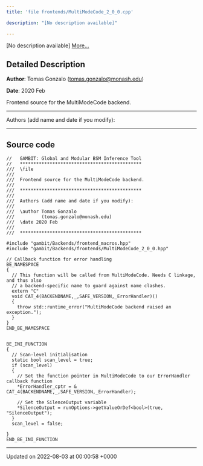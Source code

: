 ```yaml
---
title: 'file frontends/MultiModeCode_2_0_0.cpp'

description: "[No description available]"

---
```







[No description available] [More...](#detailed-description)

## Detailed Description


**Author**: Tomas Gonzalo ([tomas.gonzalo@monash.edu](mailto:tomas.gonzalo@monash.edu)) 

**Date**: 2020 Feb

Frontend source for the MultiModeCode backend.



------------------

Authors (add name and date if you modify):



------------------




## Source code

```
//   GAMBIT: Global and Modular BSM Inference Tool
//   *********************************************
///  \file
///
///  Frontend source for the MultiModeCode backend.
///
///  *********************************************
///
///  Authors (add name and date if you modify):
///
///  \author Tomas Gonzalo
///          (tomas.gonzalo@monash.edu)
///  \date 2020 Feb
///
///  *********************************************

#include "gambit/Backends/frontend_macros.hpp"
#include "gambit/Backends/frontends/MultiModeCode_2_0_0.hpp"

// Callback function for error handling
BE_NAMESPACE
{
  // This function will be called from MultiModeCode. Needs C linkage, and thus also
  // a backend-specific name to guard against name clashes.
  extern "C"
  void CAT_4(BACKENDNAME,_,SAFE_VERSION,_ErrorHandler)()
  {
    throw std::runtime_error("MultiModeCode backend raised an exception.");
  }
}
END_BE_NAMESPACE


BE_INI_FUNCTION
{
  // Scan-level initialisation
  static bool scan_level = true;
  if (scan_level)
  {
    // Set the function pointer in MultiModeCode to our ErrorHandler callback function
    *ErrorHandler_cptr = & CAT_4(BACKENDNAME,_,SAFE_VERSION,_ErrorHandler);

    // Set the SilenceOutput variable
    *SilenceOutput = runOptions->getValueOrDef<bool>(true, "SilenceOutput");
  }
  scan_level = false;

}
END_BE_INI_FUNCTION
```


-------------------------------

Updated on 2022-08-03 at 00:00:58 +0000
